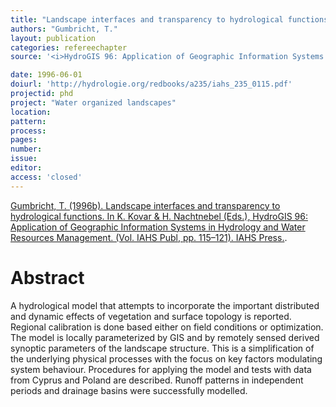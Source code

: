```yaml
---
title: "Landscape interfaces and transparency to hydrological functions."
authors: "Gumbricht, T."
layout: publication
categories: refereechapter
source: '<i>HydroGIS 96: Application of Geographic Information Systems in Hydrology and Water Resources Management</i>. (Vol. IAHS Publ, pp. 115–121)'

date: 1996-06-01
doiurl: 'http://hydrologie.org/redbooks/a235/iahs_235_0115.pdf'
projectid: phd
project: "Water organized landscapes"
location:
pattern:
process:
pages:
number:
issue:
editor:
access: 'closed'
---
```


[Gumbricht, T. (1996b). Landscape interfaces and transparency to hydrological functions. In K. Kovar & H. Nachtnebel (Eds.), HydroGIS 96: Application of Geographic Information Systems in Hydrology and Water Resources Management. (Vol. IAHS Publ, pp. 115–121). IAHS Press.](http://hydrologie.org/redbooks/a235/iahs_235_0115.pdf).

<h1 class='foot-description'>Abstract</h1>

A hydrological model that attempts to incorporate the important
distributed and dynamic effects of vegetation and surface topology is
reported. Regional calibration is done based either on field conditions or
optimization. The model is locally parameterized by GIS and by remotely
sensed derived synoptic parameters of the landscape structure. This is a
simplification of the underlying physical processes with the focus on key
factors modulating system behaviour. Procedures for applying the model
and tests with data from Cyprus and Poland are described. Runoff patterns
in independent periods and drainage basins were successfully modelled.
